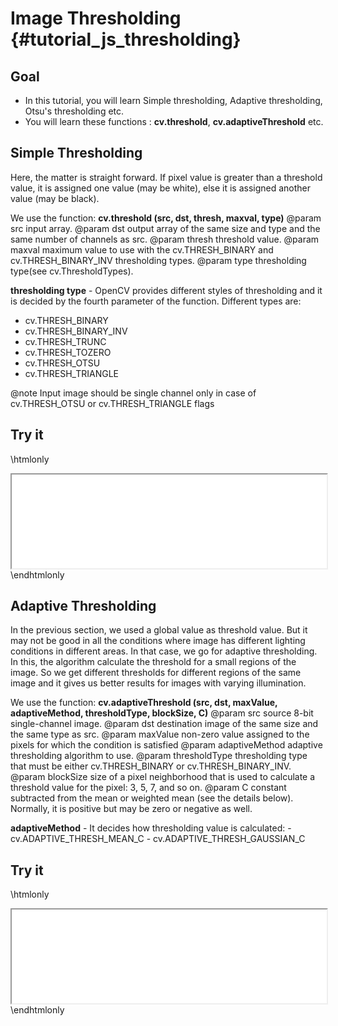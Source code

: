 Image Thresholding {#tutorial_js_thresholding}
==================

Goal
----

-   In this tutorial, you will learn Simple thresholding, Adaptive thresholding, Otsu's thresholding
    etc.
-   You will learn these functions : **cv.threshold**, **cv.adaptiveThreshold** etc.

Simple Thresholding
-------------------

Here, the matter is straight forward. If pixel value is greater than a threshold value, it is
assigned one value (may be white), else it is assigned another value (may be black).

We use the function: **cv.threshold (src, dst, thresh, maxval, type)**
@param src    input array.
@param dst    output array of the same size and type and the same number of channels as src.
@param thresh threshold value.
@param maxval maximum value to use with the cv.THRESH_BINARY and cv.THRESH_BINARY_INV thresholding types.
@param type   thresholding type(see cv.ThresholdTypes).

**thresholding type** - OpenCV provides different styles of thresholding and it is decided
by the fourth parameter of the function. Different types are:

-   cv.THRESH_BINARY
-   cv.THRESH_BINARY_INV
-   cv.THRESH_TRUNC
-   cv.THRESH_TOZERO
-   cv.THRESH_OTSU
-   cv.THRESH_TRIANGLE

@note Input image should be single channel only in case of cv.THRESH_OTSU or cv.THRESH_TRIANGLE flags

Try it
------

\htmlonly
<iframe src="../../js_thresholding_threshold.html" width="100%"
        onload="this.style.height=this.contentDocument.body.scrollHeight +'px';">
</iframe>
\endhtmlonly

Adaptive Thresholding
---------------------

In the previous section, we used a global value as threshold value. But it may not be good in all
the conditions where image has different lighting conditions in different areas. In that case, we go
for adaptive thresholding. In this, the algorithm calculate the threshold for a small regions of the
image. So we get different thresholds for different regions of the same image and it gives us better
results for images with varying illumination.

We use the function: **cv.adaptiveThreshold (src, dst, maxValue, adaptiveMethod, thresholdType, blockSize, C)**
@param src             source 8-bit single-channel image.
@param dst             destination image of the same size and the same type as src.
@param maxValue        non-zero value assigned to the pixels for which the condition is satisfied
@param adaptiveMethod  adaptive thresholding algorithm to use.
@param thresholdType   thresholding type that must be either cv.THRESH_BINARY or cv.THRESH_BINARY_INV.
@param blockSize       size of a pixel neighborhood that is used to calculate a threshold value for the pixel: 3, 5, 7, and so on.
@param C               constant subtracted from the mean or weighted mean (see the details below). Normally, it is positive but may be zero or negative as well.

**adaptiveMethod** - It decides how thresholding value is calculated:
    -   cv.ADAPTIVE_THRESH_MEAN_C
    -   cv.ADAPTIVE_THRESH_GAUSSIAN_C

Try it
------

\htmlonly
<iframe src="../../js_thresholding_adaptiveThreshold.html" width="100%"
        onload="this.style.height=this.contentDocument.body.scrollHeight +'px';">
</iframe>
\endhtmlonly